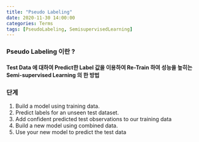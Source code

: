 ```yaml
---
title: "Pseudo Labeling"
date: 2020-11-30 14:00:00
categories: Terms
tags: [PseudoLabeling, SemisupervisedLearning]
---
```

   
### Pseudo Labeling 이란 ?  
#### Test Data 에 대하여 Predict한 Label 값을 이용하여 Re-Train 하여 성능을 높히는 Semi-supervised Learning 의 한 방법

### 단계
1. Build a model using training data.
2. Predict labels for an unseen test dataset.
3. Add confident predicted test observations to our training data
4. Build a new model using combined data.
5. Use your new model to predict the test data

